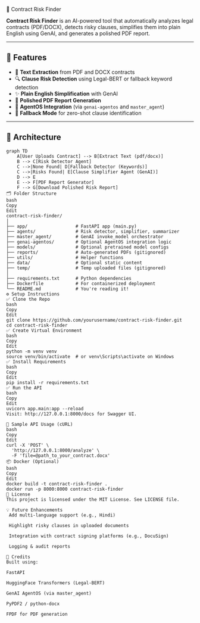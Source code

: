  🤖 Contract Risk Finder

**Contract Risk Finder** is an AI-powered tool that automatically analyzes legal contracts (PDF/DOCX), detects risky clauses, simplifies them into plain English using GenAI, and generates a polished PDF report.

---

## 🚀 Features

- 📄 **Text Extraction** from PDF and DOCX contracts
- 🔍 **Clause Risk Detection** using Legal-BERT or fallback keyword detection
- ✨ **Plain English Simplification** with GenAI
- 🧾 **Polished PDF Report Generation**
- 🤝 **AgentOS Integration** (via `genai-agentos` and `master_agent`)
- 🔁 **Fallback Mode** for zero-shot clause identification

---

## 🧠 Architecture

```mermaid
graph TD
    A[User Uploads Contract] --> B[Extract Text (pdf/docx)]
    B --> C[Risk Detector Agent]
    C -->|None Found| D[Fallback Detector (Keywords)]
    C -->|Risks Found| E[Clause Simplifier Agent (GenAI)]
    D --> E
    E --> F[PDF Report Generator]
    F --> G[Download Polished Risk Report]
🗂️ Folder Structure
bash
Copy
Edit
contract-risk-finder/
│
├── app/                  # FastAPI app (main.py)
├── agents/               # Risk detector, simplifier, summarizer
├── master_agent/         # GenAI invoke_model orchestrator
├── genai-agentos/        # Optional AgentOS integration logic
├── models/               # Optional pretrained model configs
├── reports/              # Auto-generated PDFs (gitignored)
├── utils/                # Helper functions
├── data/                 # Optional static content
├── temp/                 # Temp uploaded files (gitignored)
│
├── requirements.txt      # Python dependencies
├── Dockerfile            # For containerized deployment
└── README.md             # You're reading it!
⚙️ Setup Instructions
✅ Clone the Repo
bash
Copy
Edit
git clone https://github.com/yourusername/contract-risk-finder.git
cd contract-risk-finder
✅ Create Virtual Environment
bash
Copy
Edit
python -m venv venv
source venv/bin/activate  # or venv\Scripts\activate on Windows
✅ Install Requirements
bash
Copy
Edit
pip install -r requirements.txt
✅ Run the API
bash
Copy
Edit
uvicorn app.main:app --reload
Visit: http://127.0.0.1:8000/docs for Swagger UI.

🧪 Sample API Usage (cURL)
bash
Copy
Edit
curl -X 'POST' \
  'http://127.0.0.1:8000/analyze' \
  -F 'file=@path_to_your_contract.docx'
📦 Docker (Optional)
bash
Copy
Edit
docker build -t contract-risk-finder .
docker run -p 8000:8000 contract-risk-finder
📑 License
This project is licensed under the MIT License. See LICENSE file.

💡 Future Enhancements
 Add multi-language support (e.g., Hindi)

 Highlight risky clauses in uploaded documents

 Integration with contract signing platforms (e.g., DocuSign)

 Logging & audit reports

🙌 Credits
Built using:

FastAPI

HuggingFace Transformers (Legal-BERT)

GenAI AgentOS (via master_agent)

PyPDF2 / python-docx

FPDF for PDF generation